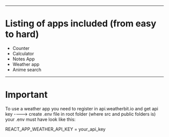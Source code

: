 ____
# Listing of apps included (from easy to hard)
+ Counter
+ Calculator
+ Notes App
+ Weather app
+ Anime search
____
# Important
To use a weather app you need to register in api.weatherbit.io 
and get api key ----> create .env file in root folder (where src and public folders is)
your .env must have look like this:

REACT_APP_WEATHER_API_KEY = your_api_key


